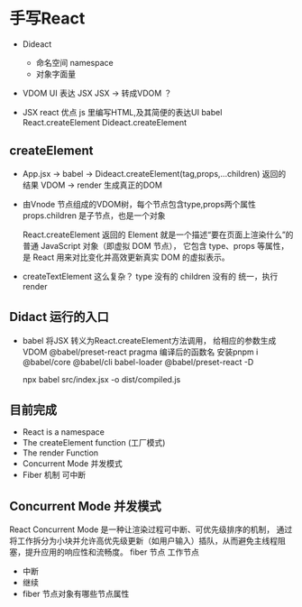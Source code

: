 # 手写React

- Dideact
    - 命名空间 namespace
    - 对象字面量

- VDOM
    UI 表达 JSX
    JSX -> 转成VDOM ？ 

- JSX react 优点
    js 里编写HTML,及其简便的表达UI 
    babel React.createElement
    Dideact.createElement
## createElement
- App.jsx -> babel -> Dideact.createElement(tag,props,...children)
    返回的结果 VDOM 
-> render 生成真正的DOM
- 由Vnode 节点组成的VDOM树，每个节点包含type,props两个属性
    props.children 是子节点，也是一个对象

    React.createElement 返回的 Element 就是一个描述“要在页面上渲染什么”的普通 JavaScript 对象（即虚拟 DOM 节点），
    它包含 type、props 等属性，是 React 用来对比变化并高效更新真实 DOM 的虚拟表示。

- createTextElement 这么复杂？
    type 没有的
    children 没有的
    统一，执行render

## Didact 运行的入口
- babel 将JSX 转义为React.createElement方法调用，
    给相应的参数生成VDOM
    @babel/preset-react pragma 编译后的函数名
    安装pnpm i @babel/core @babel/cli babel-loader @babel/preset-react -D

    npx babel src/index.jsx -o dist/compiled.js

## 目前完成
- React is a namespace
- The createElement function (工厂模式)
- The render Function
- Concurrent Mode 并发模式
- Fiber 机制 可中断

## Concurrent Mode 并发模式
React Concurrent Mode 是一种让渲染过程可中断、可优先级排序的机制，
通过将工作拆分为小块并允许高优先级更新（如用户输入）插队，从而避免主线程阻塞，提升应用的响应性和流畅度。
fiber 节点 工作节点 
- 中断
- 继续
- fiber 节点对象有哪些节点属性